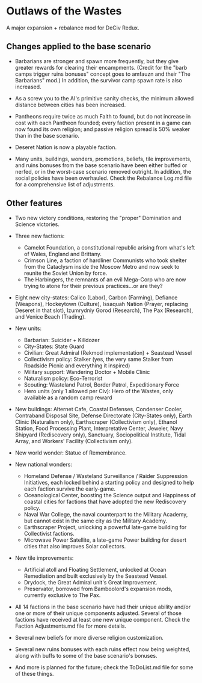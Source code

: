 # Outlaws of the Wastes
A major expansion + rebalance mod for DeCiv Redux.

## Changes applied to the base scenario

- Barbarians are stronger and spawn more frequently, but they give greater rewards for clearing their encampments. (Credit for the "barb camps trigger ruins bonuses" concept goes to amfauzn and their "The Barbarians" mod.) In addition, the survivor camp spawn rate is also increased.

- As a screw you to the AI's primitive sanity checks, the minimum allowed distance between cities has been increased.

- Pantheons require twice as much Faith to found, but do not increase in cost with each Pantheon founded; every faction present in a game can now found its own religion; and passive religion spread is 50% weaker than in the base scenario.

- Deseret Nation is now a playable faction.

- Many units, buildings, wonders, promotions, beliefs, tile improvements, and ruins bonuses from the base scenario have been either buffed or nerfed, or in the worst-case scenario removed outright. In addition, the social policies have been overhauled. Check the Rebalance Log.md file for a comprehensive list of adjustments.

## Other features

- Two new victory conditions, restoring the "proper" Domination and Science victories.

- Three new factions:
  - Camelot Foundation, a constitutional republic arising from what's left of Wales, England and Brittany.
  - Crimson Line, a faction of hardliner Communists who took shelter from the Cataclysm inside the Moscow Metro and now seek to reunite the Soviet Union by force.
  - The Harbingers, the remnants of an evil Mega-Corp who are now trying to atone for their previous practices...or are they?

- Eight new city-states: Calico (Labor), Carbon (Farming), Defiance (Weapons), Hockeytown (Culture), Issaquah Nation (Prayer, replacing Deseret in that slot), Izumrydniy Gorod (Research), The Pax (Research), and Venice Beach (Trading).

- New units:
  - Barbarian: Suicider + Killdozer
  - City-States: State Guard
  - Civilian: Great Admiral (Rekmod implementation) + Seastead Vessel
  - Collectivism policy: Stalker (yes, the very same Stalker from Roadside Picnic and everything it inspired)
  - Military support: Wandering Doctor + Mobile Clinic
  - Naturalism policy: Eco-Terrorist
  - Scouting: Wasteland Patrol, Border Patrol, Expeditionary Force
  - Hero units (only 1 allowed per Civ): Hero of the Wastes, only available as a random camp reward

- New buildings: Alternet Cafe, Coastal Defenses, Condenser Cooler, Contraband Disposal Site, Defense Directorate (City-States only), Earth Clinic (Naturalism only), Earthscraper (Collectivism only), Ethanol Station, Food Processing Plant, Interpretative Center, Jeweler, Navy Shipyard (Rediscovery only), Sanctuary, Sociopolitical Institute, Tidal Array, and Workers' Facility (Collectivism only).

- New world wonder: Statue of Remembrance.

- New national wonders:
  - Homeland Defense / Wasteland Surveillance / Raider Suppression Initiatives, each locked behind a starting policy and designed to help each faction survive the early-game.
  - Oceanological Center, boosting the Science output and Happiness of coastal cities for factions that have adopted the new Rediscovery policy.
  - Naval War College, the naval counterpart to the Military Academy, but cannot exist in the same city as the Military Academy.
  - Earthscraper Project, unlocking a powerful late-game building for Collectivist factions.
  - Microwave Power Satellite, a late-game Power building for desert cities that also improves Solar collectors.

- New tile improvements:
  - Artificial atoll and Floating Settlement, unlocked at Ocean Remediation and built exclusively by the Seastead Vessel.
  - Drydock, the Great Admiral unit's Great Improvement.
  - Preservator, borrowed from Bamboolord's expansion mods, currently exclusive to The Pax.

- All 14 factions in the base scenario have had their unique ability and/or one or more of their unique components adjusted. Several of those factions have received at least one new unique component. Check the Faction Adjustments.md file for more details.

- Several new beliefs for more diverse religion customization.

- Several new ruins bonuses with each ruins effect now being weighted, along with buffs to some of the base scenario's bonuses.

- And more is planned for the future; check the ToDoList.md file for some of these things.
